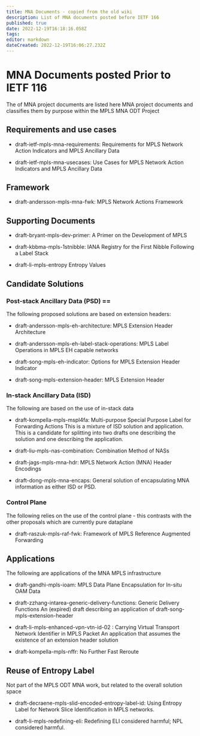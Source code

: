 ```yaml
---
title: MNA Documents - copied from the old wiki
description: List of MNA documents posted before IETF 166
published: true
date: 2022-12-19T16:18:16.058Z
tags: 
editor: markdown
dateCreated: 2022-12-19T16:06:27.232Z
---
```


# MNA Documents posted Prior to IETF 116
The of MNA project documents are listed here MNA project documents and classifies them by purpose within the MPLS MNA ODT Project


## Requirements and use cases
* draft-ietf-mpls-mna-requirements: Requirements for MPLS Network Action Indicators and MPLS Ancillary Data

* draft-ietf-mpls-mna-usecases: Use Cases for MPLS Network Action Indicators and MPLS Ancillary Data


## Framework

* draft-andersson-mpls-mna-fwk: MPLS Network Actions Framework


## Supporting Documents

* draft-bryant-mpls-dev-primer: A Primer on the Development of MPLS

* draft-kbbma-mpls-1stnibble: IANA Registry for the First Nibble Following a Label Stack

* draft-li-mpls-entropy Entropy Values


##  Candidate Solutions

  
### Post-stack Ancillary Data (PSD) ==
The following proposed solutions are based on extension headers:


* draft-andersson-mpls-eh-architecture: MPLS Extension Header Architecture
 
* draft-andersson-mpls-eh-label-stack-operations: MPLS Label Operations in MPLS EH capable networks

* draft-song-mpls-eh-indicator: Options for MPLS Extension Header Indicator

*  draft-song-mpls-extension-header: MPLS Extension Header


### In-stack Ancillary Data (ISD)

The following are based on the use of in-stack data

* draft-kompella-mpls-mspl4fa: Multi-purpose Special Purpose Label for Forwarding Actions This is a mixture of ISD solution and application. This is a candidate for splitting into two drafts one describing the solution and one describing the application.

* draft-liu-mpls-nas-combination: Combination Method of NASs

* draft-jags-mpls-mna-hdr: MPLS Network Action (MNA) Header Encodings

* draft-dong-mpls-mna-encaps: General solution of encapsulating MNA information as either ISD or PSD. 


### Control Plane

The following relies  on the use of the control plane - this contrasts with the other proposals which are currently pure dataplane
* draft-raszuk-mpls-raf-fwk: Framework of MPLS Reference Augmented Forwarding

## Applications
The following are applications of the MNA MPLS infrastructure

*  draft-gandhi-mpls-ioam: MPLS Data Plane Encapsulation for In-situ OAM Data

*  draft-zzhang-intarea-generic-delivery-functions: Generic Delivery Functions An (expired) draft describing an application of  draft-song-mpls-extension-header

* draft-li-mpls-enhanced-vpn-vtn-id-02 : Carrying Virtual Transport Network Identifier in MPLS Packet An application that assumes the existence of an extension header solution

* draft-kompella-mpls-nffr: No Further Fast Reroute


## Reuse of Entropy Label

Not part of the MPLS ODT MNA work, but related to the overall solution space


* draft-decraene-mpls-slid-encoded-entropy-label-id: Using Entropy Label for Network Slice Identification in MPLS networks.

* draft-li-mpls-redefining-eli: Redefining ELI considered harmful; NPL considered harmful.